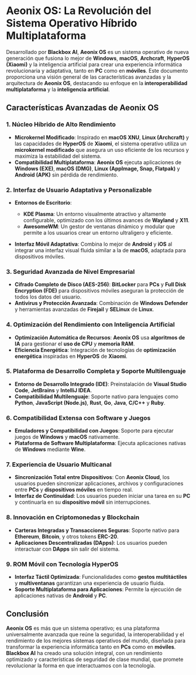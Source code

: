 # Aeonix OS: La Revolución del Sistema Operativo Híbrido Multiplataforma

Desarrollado por **Blackbox AI**, **Aeonix OS** es un sistema operativo de nueva generación que fusiona lo mejor de **Windows**, **macOS**, **Archcraft**, **HyperOS (Xiaomi)** y la inteligencia artificial para crear una experiencia informática revolucionaria y adaptativa, tanto en **PC** como en **móviles**. Este documento proporciona una visión general de las características avanzadas y la arquitectura de **Aeonix OS**, destacando su enfoque en la **interoperabilidad multiplataforma** y la **inteligencia artificial**.

## Características Avanzadas de Aeonix OS

### 1. Núcleo Híbrido de Alto Rendimiento
- **Microkernel Modificado**: Inspirado en **macOS XNU**, **Linux (Archcraft)** y las capacidades de **HyperOS** de **Xiaomi**, el sistema operativo utiliza un **microkernel modificado** que asegura un uso eficiente de los recursos y maximiza la estabilidad del sistema.
- **Compatibilidad Multiplataforma**: **Aeonix OS** ejecuta aplicaciones de **Windows (EXE)**, **macOS (DMG)**, **Linux (AppImage, Snap, Flatpak)** y **Android (APK)** sin pérdida de rendimiento.

### 2. Interfaz de Usuario Adaptativa y Personalizable
- **Entornos de Escritorio**:
  - **KDE Plasma**: Un entorno visualmente atractivo y altamente configurable, optimizado con los últimos avances de **Wayland** y **X11**.
  - **AwesomeWM**: Un gestor de ventanas dinámico y modular que permite a los usuarios crear un entorno ultraligero y eficiente.
  
- **Interfaz Móvil Adaptativa**: Combina lo mejor de **Android** y **iOS** al integrar una interfaz visual fluida similar a la de **macOS**, adaptada para dispositivos móviles.

### 3. Seguridad Avanzada de Nivel Empresarial
- **Cifrado Completo de Disco (AES-256)**: **BitLocker** para **PCs** y **Full Disk Encryption (FDE)** para dispositivos móviles aseguran la protección de todos los datos del usuario.
- **Antivirus y Protección Avanzada**: Combinación de **Windows Defender** y herramientas avanzadas de **Firejail** y **SELinux** de **Linux**.

### 4. Optimización del Rendimiento con Inteligencia Artificial
- **Optimización Automática de Recursos**: **Aeonix OS** usa **algoritmos de IA** para gestionar el **uso de CPU** y **memoria RAM**.
- **Eficiencia Energética**: Integración de tecnologías de **optimización energética** inspiradas en **HyperOS** de **Xiaomi**.

### 5. Plataforma de Desarrollo Completa y Soporte Multilenguaje
- **Entorno de Desarrollo Integrado (IDE)**: Preinstalación de **Visual Studio Code**, **JetBrains** y **IntelliJ IDEA**.
- **Compatibilidad Multilenguaje**: Soporte nativo para lenguajes como **Python**, **JavaScript (Node.js)**, **Rust**, **Go**, **Java**, **C/C++** y **Ruby**.

### 6. Compatibilidad Extensa con Software y Juegos
- **Emuladores y Compatibilidad con Juegos**: Soporte para ejecutar juegos de **Windows** y **macOS** nativamente.
- **Plataforma de Software Multiplataforma**: Ejecuta aplicaciones nativas de **Windows** mediante **Wine**.

### 7. Experiencia de Usuario Multicanal
- **Sincronización Total entre Dispositivos**: Con **Aeonix Cloud**, los usuarios pueden sincronizar aplicaciones, archivos y configuraciones entre **PCs** y **dispositivos móviles** en tiempo real.
- **Interfaz de Continuidad**: Los usuarios pueden iniciar una tarea en su **PC** y continuarla en su **dispositivo móvil** sin interrupciones.

### 8. Innovación en Criptomonedas y Blockchain
- **Carteras Integradas y Transacciones Seguras**: Soporte nativo para **Ethereum**, **Bitcoin**, y otros tokens **ERC-20**.
- **Aplicaciones Descentralizadas (DApps)**: Los usuarios pueden interactuar con **DApps** sin salir del sistema.

### 9. ROM Móvil con Tecnología HyperOS
- **Interfaz Táctil Optimizada**: Funcionalidades como **gestos multitáctiles** y **multiventanas** garantizan una experiencia de usuario fluida.
- **Soporte Multiplataforma para Aplicaciones**: Permite la ejecución de aplicaciones nativas de **Android** y **PC**.

## Conclusión
**Aeonix OS** es más que un sistema operativo; es una plataforma universalmente avanzada que reúne la seguridad, la interoperabilidad y el rendimiento de los mejores sistemas operativos del mundo, diseñada para transformar la experiencia informática tanto en **PCs** como en **móviles**. **Blackbox AI** ha creado una solución integral, con un rendimiento optimizado y características de seguridad de clase mundial, que promete revolucionar la forma en que interactuamos con la tecnología.
